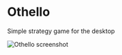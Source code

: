 # Othello
Simple strategy game for the desktop

![Othello screenshot](http://www.winsoft.se/images/othello.jpg)